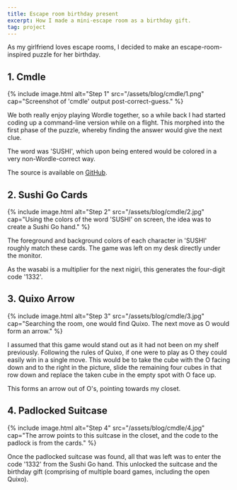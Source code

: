 ```yaml
---
title: Escape room birthday present
excerpt: How I made a mini-escape room as a birthday gift.
tag: project
---
```


As my girlfriend loves escape rooms, I decided to make an escape-room-inspired puzzle for her birthday.

## 1. Cmdle

{% include image.html alt="Step 1" src="/assets/blog/cmdle/1.png" cap="Screenshot of 'cmdle' output post-correct-guess." %}

We both really enjoy playing Wordle together, so a while back I had started coding up a command-line version while on a flight.
This morphed into the first phase of the puzzle, whereby finding the answer would give the next clue.

The word was 'SUSHI', which upon being entered would be colored in a very non-Wordle-correct way.

The source is available on [GitHub](https://github.com/pens/cmdle).

## 2. Sushi Go Cards

{% include image.html alt="Step 2" src="/assets/blog/cmdle/2.jpg" cap="Using the colors of the word 'SUSHI' on screen, the idea was to create a Sushi Go hand." %}

The foreground and background colors of each character in 'SUSHI' roughly match these cards.
The game was left on my desk directly under the monitor.

As the wasabi is a multiplier for the next nigiri, this generates the four-digit code '1332'.

## 3. Quixo Arrow

{% include image.html alt="Step 3" src="/assets/blog/cmdle/3.jpg" cap="Searching the room, one would find Quixo. The next move as O would form an arrow." %}

I assumed that this game would stand out as it had not been on my shelf previously.
Following the rules of Quixo, if one were to play as O they could easily win in a single move.
This would be to take the cube with the O facing down and to the right in the picture, slide the remaining four cubes in that row down and replace the taken cube in the empty spot with O face up.

This forms an arrow out of O's, pointing towards my closet.

## 4. Padlocked Suitcase

{% include image.html alt="Step 4" src="/assets/blog/cmdle/4.jpg" cap="The arrow points to this suitcase in the closet, and the code to the padlock is from the cards." %}

Once the padlocked suitcase was found, all that was left was to enter the code '1332' from the Sushi Go hand.
This unlocked the suitcase and the birthday gift (comprising of multiple board games, including the open Quixo).